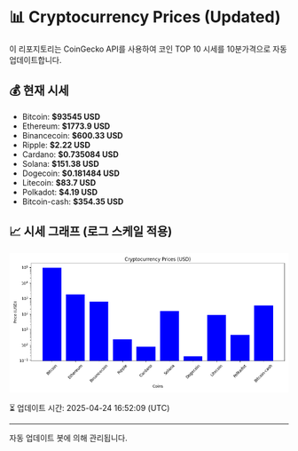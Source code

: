 
# 📊 Cryptocurrency Prices (Updated)

이 리포지토리는 CoinGecko API를 사용하여 코인 TOP 10 시세를 10분가격으로 자동 업데이트합니다.

## 💰 현재 시세
- Bitcoin: **$93545 USD**
- Ethereum: **$1773.9 USD**
- Binancecoin: **$600.33 USD**
- Ripple: **$2.22 USD**
- Cardano: **$0.735084 USD**
- Solana: **$151.38 USD**
- Dogecoin: **$0.181484 USD**
- Litecoin: **$83.7 USD**
- Polkadot: **$4.19 USD**
- Bitcoin-cash: **$354.35 USD**

## 📈 시세 그래프 (로그 스케일 적용)
![Crypto Prices](crypto_prices.png)

⏳ 업데이트 시간: 2025-04-24 16:52:09 (UTC)

---
자동 업데이트 봇에 의해 관리됩니다.
